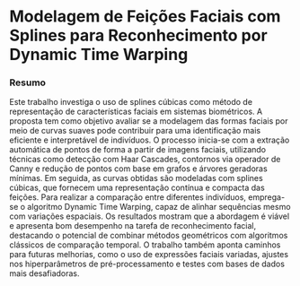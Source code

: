 # Modelagem de Feições Faciais com Splines para Reconhecimento por Dynamic Time Warping

### Resumo

Este trabalho investiga o uso de splines cúbicas como método de representação de características faciais em sistemas biométricos. A proposta tem como objetivo avaliar se a modelagem das formas faciais por meio de curvas suaves pode contribuir para uma identificação mais eficiente e interpretável de indivíduos. O processo inicia-se com a extração automática de pontos de forma a partir de imagens faciais, utilizando técnicas como detecção com Haar Cascades, contornos via operador de Canny e redução de pontos com base em grafos e árvores geradoras mínimas. Em seguida, as curvas obtidas são modeladas com splines cúbicas, que fornecem uma representação contínua e compacta das feições. Para realizar a comparação entre diferentes indivíduos, emprega-se o algoritmo Dynamic Time Warping, capaz de alinhar sequências mesmo com variações espaciais. Os resultados mostram que a abordagem é viável e apresenta bom desempenho na tarefa de reconhecimento facial, destacando o potencial de combinar métodos geométricos com algoritmos clássicos de comparação temporal. O trabalho também aponta caminhos para futuras melhorias, como o uso de expressões faciais variadas, ajustes nos hiperparâmetros de pré-processamento e testes com bases de dados mais desafiadoras.
